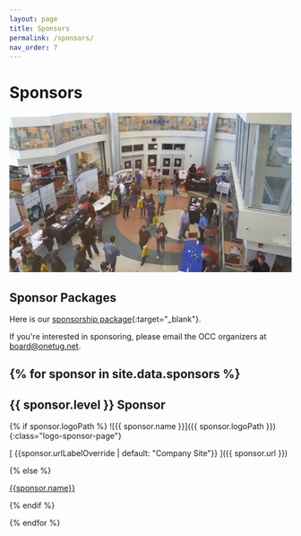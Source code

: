 ```yaml
---
layout: page
title: Sponsors
permalink: /sponsors/
nav_order: 7
---
```


# Sponsors

<p />

![Orlando CC Sponsors](/assets/img/photos/occ-sponsors.jpg "Orlando CC Sponsors")

<p />

## Sponsor Packages

<p />

Here is our [sponsorship package](/assets/doc/OrlandoCodeCamp2025-SponsorInfo.pdf){:target="_blank"}.

If you're interested in sponsoring, please email the OCC organizers at [board@onetug.net](mailto:board@onetug.net).

{% for sponsor in site.data.sponsors %}
---
## {{ sponsor.level }} Sponsor

{% if sponsor.logoPath %}
![{{ sponsor.name }}]({{ sponsor.logoPath }}){:class="logo-sponsor-page"}

[ {{sponsor.urlLabelOverride | default: "Company Site"}} ]({{ sponsor.url }})

{% else %}

[ {{sponsor.name}} ]( {{sponsor.url}} )

{% endif %}

{% endfor %}